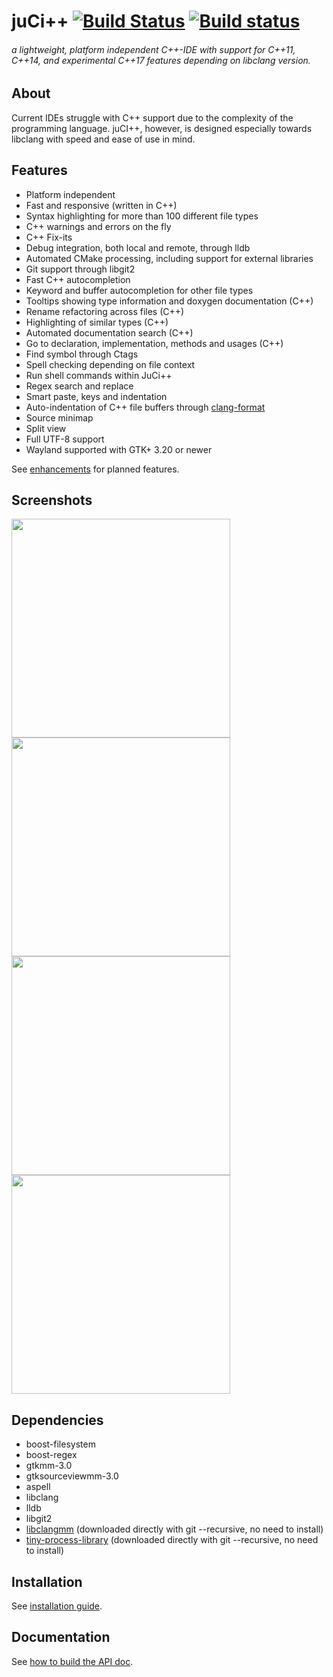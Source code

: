 # juCi++ [![Build Status](https://travis-ci.org/cppit/jucipp.svg?branch=master)](https://travis-ci.org/cppit/jucipp) [![Build status](https://ci.appveyor.com/api/projects/status/tj8ants9q8ouuoob/branch/master?svg=true)](https://ci.appveyor.com/project/zalox/jucipp-6hwdu/branch/master)

###### a lightweight, platform independent C++-IDE with support for C++11, C++14, and experimental C++17 features depending on libclang version.
<!--<img src="https://github.com/cppit/jucipp/blob/master/docs/images/screenshot3.png"/>-->
## About
Current IDEs struggle with C++ support due to the complexity of
the programming language. juCI++, however, is designed especially 
towards libclang with speed and ease of use in mind. 

## Features
* Platform independent
* Fast and responsive (written in C++)
* Syntax highlighting for more than 100 different file types
* C++ warnings and errors on the fly
* C++ Fix-its
* Debug integration, both local and remote, through lldb
* Automated CMake processing, including support for external libraries
* Git support through libgit2
* Fast C++ autocompletion
* Keyword and buffer autocompletion for other file types
* Tooltips showing type information and doxygen documentation (C++)
* Rename refactoring across files (C++)
* Highlighting of similar types (C++)
* Automated documentation search (C++)
* Go to declaration, implementation, methods and usages (C++)
* Find symbol through Ctags
* Spell checking depending on file context
* Run shell commands within JuCi++
* Regex search and replace
* Smart paste, keys and indentation
* Auto-indentation of C++ file buffers through [clang-format](http://clang.llvm.org/docs/ClangFormat.html)
* Source minimap
* Split view
* Full UTF-8 support
* Wayland supported with GTK+ 3.20 or newer

See [enhancements](https://github.com/cppit/jucipp/labels/enhancement) for planned features.

## Screenshots
<img src="https://github.com/cppit/jucipp/blob/master/docs/images/screenshot1b.png" width="350"/>
<img src="https://github.com/cppit/jucipp/blob/master/docs/images/screenshot2b.png" width="350"/><br>
<img src="https://github.com/cppit/jucipp/blob/master/docs/images/screenshot3b.png" width="350"/>
<img src="https://github.com/cppit/jucipp/blob/master/docs/images/screenshot4.png" width="350"/>

## Dependencies
* boost-filesystem
* boost-regex
* gtkmm-3.0
* gtksourceviewmm-3.0
* aspell
* libclang
* lldb
* libgit2
* [libclangmm](http://github.com/cppit/libclangmm/) (downloaded directly with git --recursive, no need to install)
* [tiny-process-library](http://github.com/eidheim/tiny-process-library/) (downloaded directly with git --recursive, no need to install)

## Installation
See [installation guide](docs/install.md).

## Documentation
See [how to build the API doc](docs/api.md).
